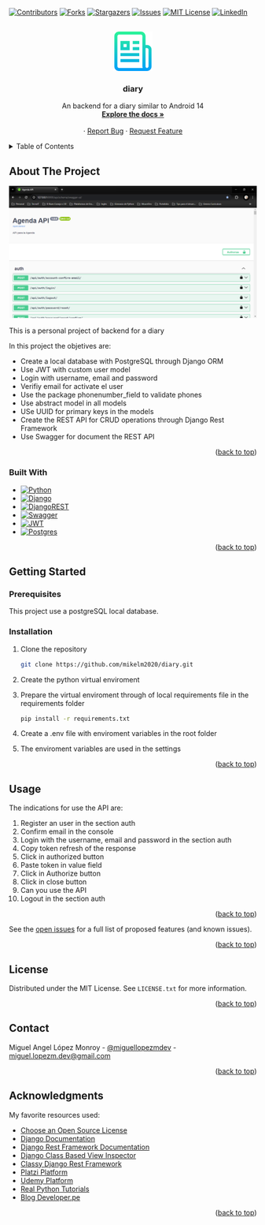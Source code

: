<!-- Improved compatibility of back to top link: See: https://github.com/othneildrew/Best-README-Template/pull/73 -->
<a name="readme-top"></a>
<!--
*** Thanks for checking out the Best-README-Template. If you have a suggestion
*** that would make this better, please fork the repo and create a pull request
*** or simply open an issue with the tag "enhancement".
*** Don't forget to give the project a star!
*** Thanks again! Now go create something AMAZING! :D
-->

<!-- PROJECT SHIELDS -->
<!--
*** I'm using markdown "reference style" links for readability.
*** Reference links are enclosed in brackets [ ] instead of parentheses ( ).
*** See the bottom of this document for the declaration of the reference variables
*** for contributors-url, forks-url, etc. This is an optional, concise syntax you may use.
*** https://www.markdownguide.org/basic-syntax/#reference-style-links
-->
[![Contributors][contributors-shield]][contributors-url]
[![Forks][forks-shield]][forks-url]
[![Stargazers][stars-shield]][stars-url]
[![Issues][issues-shield]][issues-url]
[![MIT License][license-shield]][license-url]
[![LinkedIn][linkedin-shield]][linkedin-url]

<!-- PROJECT LOGO -->
<br />
<div align="center">
  <a href="https://github.com/mikelm2020/diary">
    <img src="https://raw.githubusercontent.com/mikelm2020/diary/main/assets/logo.png" alt="Logo" width="80" height="80">
  </a>

  <h3 align="center">diary</h3>

  <p align="center">
    An backend for a diary similar to Android 14
    <br />
    <a href="https://github.com/mikelm2020/diary"><strong>Explore the docs »</strong></a>
    <br />
    <br />
    <!-- <a href="https://service-streaming.onrender.com/">View Demo</a> -->
    ·
    <a href="https://github.com/mikelm2020/diary/issues">Report Bug</a>
    ·
    <a href="https://github.com/mikelm2020/diary/issues">Request Feature</a>
  </p>
</div>

<!-- TABLE OF CONTENTS -->
<details>
  <summary>Table of Contents</summary>
  <ol>
    <li>
      <a href="#about-the-project">About The Project</a>
      <ul>
        <li><a href="#built-with">Built With</a></li>
      </ul>
    </li>
    <li>
      <a href="#getting-started">Getting Started</a>
      <ul>
        <li><a href="#prerequisites">Prerequisites</a></li>
        <li><a href="#installation">Installation</a></li>
      </ul>
    </li>
    <li><a href="#usage">Usage</a></li>
    <!-- <li><a href="#roadmap">Roadmap</a></li> -->
    <!-- <li><a href="#contributing">Contributing</a></li> -->
    <li><a href="#license">License</a></li>
    <li><a href="#contact">Contact</a></li>
    <li><a href="#acknowledgments">Acknowledgments</a></li>
  </ol>
</details>

<!-- ABOUT THE PROJECT -->
## About The Project

![Product Name Screen Shot](https://raw.githubusercontent.com/mikelm2020/diary/main/assets/agenda_api.png)

This is a personal project of backend for a diary

In this project the objetives are:
* Create a local database with PostgreSQL through Django ORM
* Use JWT with custom user model
* Login with username, email and password
* Verifiy email for activate el user
* Use the package phonenumber_field to validate phones
* Use abstract model in all models
* USe UUID for primary keys in the models
* Create the REST API for CRUD operations through Django Rest Framework
* Use Swagger for document the REST API

<p align="right">(<a href="#readme-top">back to top</a>)</p>

### Built With

* [![Python][Python]][Python-url]
* [![Django][Django]][Django-url]
* [![DjangoREST][DjangoREST]][DjangoREST-url]
* [![Swagger][Swagger]][Swagger-url]
* [![JWT][JWT]][JWT-url]
* [![Postgres][Postgres]][Postgres-url]

<p align="right">(<a href="#readme-top">back to top</a>)</p>

<!-- GETTING STARTED -->
## Getting Started

### Prerequisites

This project use a postgreSQL local database.

### Installation

1. Clone the repository
   ```sh
   git clone https://github.com/mikelm2020/diary.git
   ```
2. Create the python virtual enviroment
3. Prepare the virtual enviroment through of local requirements file in the requirements folder
   ```sh
   pip install -r requirements.txt
   ```
4. Create a .env file with enviroment variables in the root folder

5. The enviroment variables are used in the settings

<p align="right">(<a href="#readme-top">back to top</a>)</p>

<!-- USAGE EXAMPLES -->
## Usage

The indications for use the API are:
1. Register an user in the section auth
2. Confirm email in the console
3. Login with the username, email and password in the section auth
4. Copy token refresh of the response
5. Click in authorized button
6. Paste token in value field
7. Click in Authorize button
8. Click in close button
9. Can you use the API
10. Logout in the section auth

<p align="right">(<a href="#readme-top">back to top</a>)</p>

See the [open issues](https://github.com/mikelm2020/diary/issues) for a full list of proposed features (and known issues).

<p align="right">(<a href="#readme-top">back to top</a>)</p>

<!-- LICENSE -->
## License

Distributed under the MIT License. See `LICENSE.txt` for more information.

<p align="right">(<a href="#readme-top">back to top</a>)</p>

<!-- CONTACT -->
## Contact

Miguel Angel López Monroy - [@miguellopezmdev](https://twitter.com/miguellopezmdev) - miguel.lopezm.dev@gmail.com

<p align="right">(<a href="#readme-top">back to top</a>)</p>

<!-- ACKNOWLEDGMENTS -->
## Acknowledgments

My favorite resources used:

* [Choose an Open Source License](https://choosealicense.com)
* [Django Documentation](https://docs.djangoproject.com/en/4.1/)
* [Django Rest Framework Documentation](https://www.django-rest-framework.org/)
* [Django Class Based View Inspector](http://ccbv.co.uk/)
* [Classy Django Rest Framework](https://www.cdrf.co/)
* [Platzi Platform](https://platzi.com/)
* [Udemy Platform](https://www.udemy.com/)
* [Real Python Tutorials](https://realpython.com/)
* [Blog Developer.pe](http://www.developerpe.com/)

<p align="right">(<a href="#readme-top">back to top</a>)</p>

<!-- MARKDOWN LINKS & IMAGES -->
<!-- https://www.markdownguide.org/basic-syntax/#reference-style-links -->
[contributors-shield]: https://img.shields.io/github/contributors/mikelm2020/diary.svg?style=for-the-badge
[contributors-url]: https://github.com/mikelm2020/diary/graphs/contributors
[forks-shield]: https://img.shields.io/github/forks/mikelm2020/diary.svg?style=for-the-badge
[forks-url]: https://github.com/mikelm2020/diary/network/members
[stars-shield]: https://img.shields.io/github/stars/mikelm2020/diary.svg?style=for-the-badge
[stars-url]: https://github.com/mikelm2020/diary/stargazers
[issues-shield]: https://img.shields.io/github/issues/mikelm2020/diary.svg?style=for-the-badge
[issues-url]: https://github.com/mikelm2020/diary/issues
[license-shield]: https://img.shields.io/github/license/mikelm2020/diary.svg?style=for-the-badge
[license-url]: https://github.com/mikelm2020/diary/blob/master/LICENSE.txt
[linkedin-shield]: https://img.shields.io/badge/-LinkedIn-black.svg?style=for-the-badge&logo=linkedin&colorB=555
[linkedin-url]: https://linkedin.com/in/miguellopezmdev
[product-screenshot]: https://github.com/mikelm2020/diary/blob/82a8c694a418723faacf992c5dd76b6e328120f8/api_playlists.png
[Python]: https://img.shields.io/badge/python-3670A0?style=for-the-badge&logo=python&logoColor=ffdd54
[Python-url]: https://www.python.org/
[Django]: https://img.shields.io/badge/django-%23092E20.svg?style=for-the-badge&logo=django&logoColor=white
[Django-url]: https://docs.djangoproject.com/es/4.0/topics/
[DjangoREST]: https://img.shields.io/badge/DJANGO-REST-ff1709?style=for-the-badge&logo=django&logoColor=white&color=ff1709&labelColor=gray
[DjangoREST-url]: https://www.django-rest-framework.org/
[Swagger]: https://img.shields.io/badge/-Swagger-%23Clojure?style=for-the-badge&logo=swagger&logoColor=white
[Swagger-url]: https://swagger.io/
[JWT]: https://img.shields.io/badge/JWT-black?style=for-the-badge&logo=JSON%20web%20tokens
[JWT-url]: https://jwt.io/
[Postgres]: https://img.shields.io/badge/postgres-%23316192.svg?style=for-the-badge&logo=postgresql&logoColor=white
[Postgres-url]: https://www.postgresql.org/
